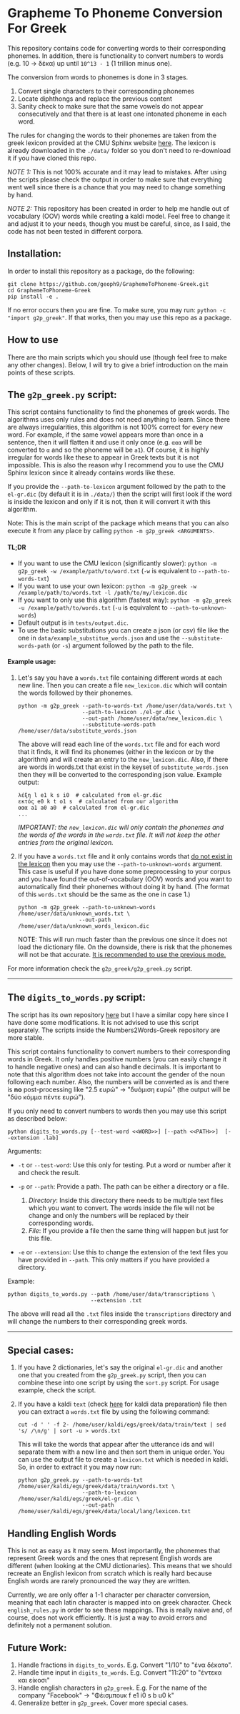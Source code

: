 # Grapheme To Phoneme Conversion For Greek

This repository contains code for converting words to their
corresponding phonemes. In addition, there is functionality
to convert numbers to words (e.g. 10 -> δέκα) up until 
`10^13 - 1` (1 trillion minus one).

The conversion from words to phonemes is done in 3 stages.
1. Convert single characters to their corresponding phonemes
2. Locate diphthongs and replace the previous content
3. Sanity check to make sure that the same vowels do not appear
consecutively and that there is at least one intonated phoneme 
in each word.

The rules for changing the words to their phonemes are taken 
from the greek lexicon provided at the CMU Sphinx website 
[here](https://sourceforge.net/projects/cmusphinx/files/Acoustic%20and%20Language%20Models/Greek/).
The lexicon is already downloaded in the `./data/` folder so 
you don't need to re-download it if you have cloned this repo.

*NOTE 1:* This is not 100% accurate and it may lead to mistakes. 
After using the scripts please check the output in order to 
make sure that everything went well since there is a chance 
that you may need to change something by hand.

*NOTE 2:* This repository has been created in order to help me 
handle out of vocabulary (OOV) words while creating a kaldi model.
Feel free to change it and adjust it to your needs, though you must 
be careful, since, as I said, the code has not been tested in different
corpora.

## Installation:

In order to install this repository as a package, do the following:

```
git clone https://github.com/geoph9/GraphemeToPhoneme-Greek.git
cd GraphemeToPhoneme-Greek
pip install -e .
```

If no error occurs then you are fine. To make sure, you may run: 
`python -c "import g2p_greek"`. If that works, then you may use 
this repo as a package.

## How to use

There are tho main scripts which you should use (though feel free to make any other 
changes). Below, I will try to give a brief introduction on the main points of these 
scripts. 


## The `g2p_greek.py` script:
This script contains functionality to find the phonemes of greek words.
The algorithms uses only rules and does not need anything to learn. Since 
there are always irregularities, this algorithm is not 100% correct for 
every new word. For example, if the same vowel appears more than once in 
a sentence, then it will flatten it and use it only once (e.g. `ααα` will 
be converted to `α` and so the phoneme will be `a1`). Of course, it is 
highly irregular for words like these to appear in Greek texts but it is 
not impossible. This is also the reason why I recommend you to use the 
CMU Sphinx lexicon since it already contains words like these. 

If you provide the `--path-to-lexicon` argument followed by the path to the 
`el-gr.dic` (by default it is in `./data/`) then the script will first look 
if the word is inside the lexicon and only if it is not, then it will 
convert it with this algorithm.

Note: This is the main script of the package which means that you can also 
execute it from any place by calling `python -m g2p_greek <ARGUMENTS>`.


#### TL;DR
- If you want to use the CMU lexicon (significantly slower):
    `python -m g2p_greek -w /example/path/to/word.txt`  (`-w` is equivalent to `--path-to-words-txt`)
- If you want to use your own lexicon:
    `python -m g2p_greek -w /example/path/to/words.txt -l /path/to/my/lexicon.dic`
- If you want to only use this algorithm (fastest way):
    `python -m g2p_greek -u /example/path/to/words.txt` (`-u` is equivalent to `--path-to-unknown-words`)
- Default output is in `tests/output.dic`.
- To use the basic substitutions you can create a json (or csv) file like the one in `data/example_substitue_words.json`
  and use the `--substitute-words-path` (or `-s`) argument followed by the path to the file.

#### Example usage:

1. Let's say you have a `words.txt` file containing different words at 
each new line. Then you can create a file `new_lexicon.dic` which will 
contain the words followed by their phonemes.

    ```
    python -m g2p_greek --path-to-words-txt /home/user/data/words.txt \
                        --path-to-lexicon ./el-gr.dic \
                        --out-path /home/user/data/new_lexicon.dic \
                        --substitute-words-path /home/user/data/substitute_words.json
   ```
    
    The above will read each line of the `words.txt` file and for each word 
    that it finds, it will find its phonemes (either in the lexicon or by 
    the algorithm) and will create an entry to the `new_lexicon.dic`. Also, 
    if there are words in words.txt that exist in the keyset of `substitute_words.json`
    then they will be converted to the corresponding json value.
    Example output:
    
    ```
   λέξη l e1 k s i0  # calculated from el-gr.dic
   εκτός e0 k t o1 s  # calculated from our algorithm
   ααα a1 a0 a0  # calculated from el-gr.dic
   ...
   ```
   
   *IMPORTANT: the `new_lexicon.dic` will only contain the phonemes and the 
   words of the words in the `words.txt` file. It will not keep the other 
   entries from the original lexicon.*
   
2. If you have a `words.txt` file and it only contains words that <ins>do not 
exist in the lexicon</ins> then you may use the `--path-to-unknown-words` argument.
This case is useful if you have done some preprocessing to your corpus and 
you have found the out-of-vocabulary (OOV) words and you want to automatically
find their phonemes without doing it by hand. (The format of this `words.txt` should 
be the same as the one in case 1.)

    ```
   python -m g2p_greek --path-to-unknown-words /home/user/data/unknown_words.txt \
                       --out-path /home/user/data/unknown_words_lexicon.dic
   ```
    NOTE: This will run much faster than the previous one since it does not 
    load the dictionary file. On the downside, there is risk that the phonemes
    will not be that accurate. <ins>It is recommended to use the previous mode.</ins>

For more information check the `g2p_greek/g2p_greek.py` script.

---


## The `digits_to_words.py` script:
The script has its own repository [here](https://github.com/geoph9/Numbers2Words-Greek) 
but I have a similar copy here since I have done some modifications. It is not advised 
to use this script separately. The scripts inside the Numbers2Words-Greek repository 
are more stable.

This script contains functionality to convert numbers to their
corresponding words in Greek. It only handles positive numbers 
(you can easily change it to handle negative ones) and can also 
handle decimals. It is important to note that this algorithm does 
not take into account the gender of the noun following each number.
Also, the numbers will be converted as is and there is **no** 
post-processing like "2.5 ευρώ" -> "δυόμιση ευρώ" (the output 
will be "δύο κόμμα πέντε ευρώ").

If you only need to convert numbers to words then you may use this 
script as described below:

`python digits_to_words.py [--test-word <<WORD>>] [--path <<PATH>>] 
[--extension .lab]` 

Arguments:
- `-t` or `--test-word`: Use this only for testing. Put a word or 
number after it and check the result.

- `-p` or `--path`: Provide a path. The path can be either a directory 
or a file. 
    1. *Directory*: Inside this directory there needs to be multiple 
    text files which you want to convert. The words inside the file will 
    not be change and only the numbers will be replaced by their 
    corresponding words.
    2. *File*: If you provide a file then the same thing will happen but 
    just for this file.
- `-e` or `--extension`: Use this to change the extension of the text 
files you have provided in `--path`. This only matters if you have 
provided a directory. 

Example:

```
python digits_to_words.py --path /home/user/data/transcriptions \
                          --extension .txt
```

The above will read all the `.txt` files inside the `transcriptions` 
directory and will change the numbers to their corresponding greek words.

---


## Special cases:
1. If you have 2 dictionaries, let's say the original `el-gr.dic` and 
another one that you created from the `g2p_greek.py` script, then you 
can combine these into one script by using the `sort.py` script. For 
usage example, check the script.

2. If you have a kaldi `text` (check [here](https://kaldi-asr.org/doc/data_prep.html)
for kaldi data preparation) file then you can extract a `words.txt` file by using the following command: 
    
    `cut -d ' ' -f 2- /home/user/kaldi/egs/greek/data/train/text | sed 's/ /\n/g' | sort -u > words.txt`
    
    This will take the words that appear after the utterance ids and will separate
    them with a new line and then sort them in unique order.
    You can use the output file to create a `lexicon.txt` which is needed in kaldi.
    So, in order to extract it you may now run:
    ```
    python g2p_greek.py --path-to-words-txt /home/user/kaldi/egs/greek/data/train/words.txt \
                        --path-to-lexicon /home/user/kaldi/egs/greek/el-gr.dic \
                        --out-path /home/user/kaldi/egs/greek/data/local/lang/lexicon.txt
   ```
  
## Handling English Words

This is not as easy as it may seem. Most importantly, the phonemes that represent Greek words 
and the ones that represent English words are different (when looking at the CMU 
dictionaries). This means that we should recreate an English lexicon from scratch 
which is really hard because English words are rarely pronounced the way they are 
written. 

Currently, we are only offer a 1-1 character per character conversion, meaning that 
each latin character is mapped into on greek character. Check `english_rules.py` in 
order to see these mappings. This is really naive and, of course, does not work efficiently.
It is just a way to avoid errors and definitely not a permanent solution.

## Future Work:

1. Handle fractions in `digits_to_words`. E.g. Convert "1/10" to "ένα δέκατο".
2. Handle time input in `digits_to_words`. E.g. Convert "11:20" to "έντεκα και είκοσι"
3. Handle english characters in `g2p_greek`. E.g. For the name of the company "Facebook" -> "Φέισμπουκ f e1 i0 s b u0 k"
4. Generalize better in `g2p_greek`. Cover more special cases.
